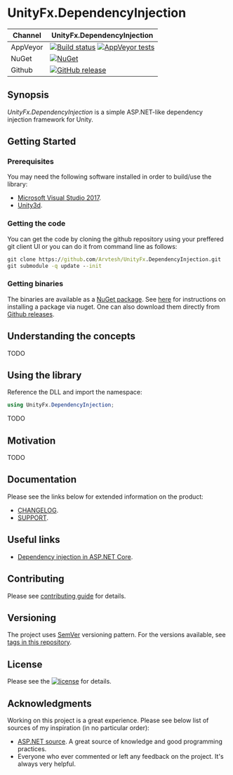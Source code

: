# UnityFx.DependencyInjection

Channel  | UnityFx.DependencyInjection |
---------|---------------|
AppVeyor | [![Build status](https://ci.appveyor.com/api/projects/status/hfmq9vow53al7tpd/branch/master?svg=true)](https://ci.appveyor.com/project/Arvtesh/unityfx-dependencyinjection/branch/master) [![AppVeyor tests](https://img.shields.io/appveyor/tests/Arvtesh/unityFx-dependencyinjection.svg)](https://ci.appveyor.com/project/Arvtesh/unityfx-dependencyinjection/build/tests)
NuGet | [![NuGet](https://img.shields.io/nuget/v/UnityFx.DependencyInjection.svg)](https://www.nuget.org/packages/UnityFx.DependencyInjection)
Github | [![GitHub release](https://img.shields.io/github/release/Arvtesh/UnityFx.DependencyInjection.svg?logo=github)](https://github.com/Arvtesh/UnityFx.DependencyInjection/releases)

## Synopsis

*UnityFx.DependencyInjection* is a simple ASP.NET-like dependency injection framework for Unity.

## Getting Started
### Prerequisites
You may need the following software installed in order to build/use the library:
- [Microsoft Visual Studio 2017](https://www.visualstudio.com/vs/community/).
- [Unity3d](https://store.unity.com/).

### Getting the code
You can get the code by cloning the github repository using your preffered git client UI or you can do it from command line as follows:
```cmd
git clone https://github.com/Arvtesh/UnityFx.DependencyInjection.git
git submodule -q update --init
```
### Getting binaries
The binaries are available as a [NuGet package](https://www.nuget.org/packages/UnityFx.DependencyInjection). See [here](http://docs.nuget.org/docs/start-here/using-the-package-manager-console) for instructions on installing a package via nuget. One can also download them directly from [Github releases](https://github.com/Arvtesh/UnityFx.DependencyInjection/releases).

## Understanding the concepts
TODO

## Using the library
Reference the DLL and import the namespace:
```csharp
using UnityFx.DependencyInjection;
```
TODO

## Motivation
TODO

## Documentation
Please see the links below for extended information on the product:
- [CHANGELOG](CHANGELOG.md).
- [SUPPORT](.github/SUPPORT.md).

## Useful links
- [Dependency injection in ASP.NET Core](https://docs.microsoft.com/en-us/aspnet/core/fundamentals/dependency-injection).

## Contributing
Please see [contributing guide](.github/CONTRIBUTING.md) for details.

## Versioning
The project uses [SemVer](https://semver.org/) versioning pattern. For the versions available, see [tags in this repository](https://github.com/Arvtesh/UnityFx.DependencyInjection/tags).

## License
Please see the [![license](https://img.shields.io/github/license/Arvtesh/UnityFx.DependencyInjection.svg)](LICENSE.md) for details.

## Acknowledgments
Working on this project is a great experience. Please see below list of sources of my inspiration (in no particular order):
* [ASP.NET source](https://github.com/aspnet/DependencyInjection). A great source of knowledge and good programming practices.
* Everyone who ever commented or left any feedback on the project. It's always very helpful.
